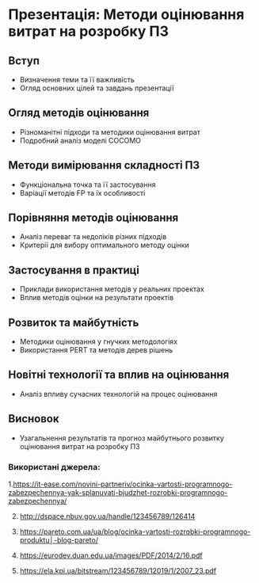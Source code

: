 # Презентація: Методи оцінювання витрат на розробку ПЗ

## Вступ
- Визначення теми та її важливість
- Огляд основних цілей та завдань презентації

## Огляд методів оцінювання
- Різноманітні підходи та методики оцінювання витрат
- Подробний аналіз моделі COCOMO

## Методи вимірювання складності ПЗ
- Функціональна точка та її застосування
- Варіації методів FP та їх особливості

## Порівняння методів оцінювання
- Аналіз переваг та недоліків різних підходів
- Критерії для вибору оптимального методу оцінки

## Застосування в практиці
- Приклади використання методів у реальних проектах
- Вплив методів оцінки на результати проектів

## Розвиток та майбутність
- Методики оцінювання у гнучких методологіях
- Використання PERT та методів дерев рішень

## Новітні технології та вплив на оцінювання
- Аналіз впливу сучасних технологій на процес оцінювання

## Висновок
- Узагальнення результатів та прогноз майбутнього розвитку оцінювання витрат на розробку ПЗ

### Використані джерела:
1.https://it-ease.com/novini-partneriv/ocinka-vartosti-programnogo-zabezpechennya-yak-splanuvati-bjudzhet-rozrobki-programnogo-zabezpechennya/

2. http://dspace.nbuv.gov.ua/handle/123456789/126414
   
3. https://pareto.com.ua/ua/blog/ocinka-vartosti-rozrobki-programnogo-produktu│-blog-pareto/
   
4. https://eurodev.duan.edu.ua/images/PDF/2014/2/16.pdf
   
5. https://ela.kpi.ua/bitstream/123456789/12019/1/2007_23.pdf

